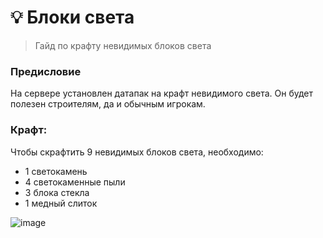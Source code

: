 # 💡 Блоки света
> Гайд по крафту невидимых блоков света

### Предисловие
На сервере установлен датапак на крафт невидимого света. Он будет полезен строителям, да и обычным игрокам.

### Крафт:
Чтобы скрафтить 9 невидимых блоков света, необходимо:
- 1 светокамень
- 4 светокаменные пыли
- 3 блока стекла
- 1 медный слиток
  
![image](https://github.com/zooont/minespace/blob/main/assets/lightblock.png?raw=true)
